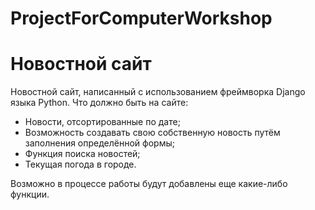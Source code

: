 # ProjectForComputerWorkshop

# Новостной сайт


Новостной сайт, написанный с использованием фреймворка Django языка Python.
Что должно быть на сайте:
- Новости, отсортированные по дате;
- Возможность создавать свою собственную новость путём заполнения определённой формы;
- Функция поиска новостей;
- Текущая погода в городе.

Возможно в процессе работы будут добавлены еще какие-либо функции. 
